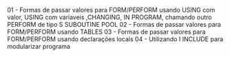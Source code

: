 01 - Formas de passar valores para FORM/PERFORM usando USING com valor, USING com variaveis ,CHANGING, IN PROGRAM, chamando outro PERFORM de tipo S SUBOUTINE POOL
02 - Formas de passar valores para FORM/PERFORM usando TABLES
03 - Formas de passar valores para FORM/PERFORM usando declarações locais
04 - Utilizando I INCLUDE para modularizar programa
